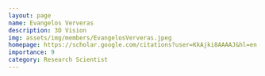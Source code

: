 ```yaml
---
layout: page
name: Evangelos Ververas
description: 3D Vision
img: assets/img/members/EvangelosVerveras.jpeg
homepage: https://scholar.google.com/citations?user=KkAjki8AAAAJ&hl=en
importance: 9
category: Research Scientist
---
```

